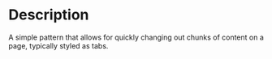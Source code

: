 # Description
A simple pattern that allows for quickly changing out chunks of content on a page, typically styled as tabs.
